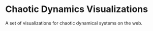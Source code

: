 # Chaotic Dynamics Visualizations

A set of visualizations for chaotic dynamical systems on the web.
